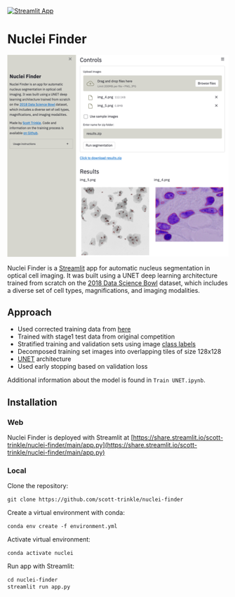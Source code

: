 [![Streamlit
App](https://static.streamlit.io/badges/streamlit_badge_black_white.svg)](https://share.streamlit.io/scott-trinkle/nuclei-finder/main/app.py)

# Nuclei Finder

![](sample_imgs/demo.png)

Nuclei Finder is a [Streamlit](https://streamlit.io) app for automatic nucleus
segmentation in optical cell imaging. It was built using a UNET deep learning
architecture trained from scratch on the [2018 Data Science
Bowl](https://www.kaggle.com/c/data-science-bowl-2018/overview) dataset, which
includes a diverse set of cell types, magnifications, and imaging modalities.

## Approach
- Used corrected training data from [here](https://github.com/lopuhin/kaggle-dsbowl-2018-dataset-fixes)
- Trained with stage1 test data from original competition
- Stratified training and validation sets using image [class
  labels](https://www.kaggle.com/c/data-science-bowl-2018/discussion/48130)
- Decomposed training set images into overlapping tiles of size 128x128
- [UNET](https://en.wikipedia.org/wiki/U-Net) architecture
- Used early stopping based on validation loss

Additional information about the model is found in `Train UNET.ipynb`.

## Installation

### Web

Nuclei Finder is deployed with Streamlit at
[https://share.streamlit.io/scott-trinkle/nuclei-finder/main/app.py](https://share.streamlit.io/scott-trinkle/nuclei-finder/main/app.py)

### Local

Clone the repository: 

```
git clone https://github.com/scott-trinkle/nuclei-finder
```

Create a virtual environment with conda:

```
conda env create -f environment.yml
```

Activate virtual environment:

```
conda activate nuclei
```

Run app with Streamlit:

```
cd nuclei-finder
streamlit run app.py
```
